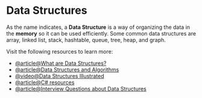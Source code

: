 # Data Structures

As the name indicates, a **Data Structure** is a way of organizing the data in the **memory** so it can be used efficiently. Some common data structures are array, linked list, stack, hashtable, queue, tree, heap, and graph.

Visit the following resources to learn more:

- [@article@What are Data Structures?](https://www.geeksforgeeks.org/data-structures)
- [@article@Data Structures and Algorithms](https://www.javatpoint.com/data-structure-tutorial)
- [@video@Data Structures Illustrated](https://www.youtube.com/watch?v=9rhT3P1MDHk&list=PLkZYeFmDuaN2-KUIv-mvbjfKszIGJ4FaY)
- [@article@C# resources](https://dev.to/adavidoaiei/fundamental-data-structures-and-algorithms-in-c-4ocf)
- [@article@Interview Questions about Data Structures](https://www.csharpstar.com/csharp-algorithms/)
